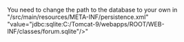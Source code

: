 You need to change the path to the database to your own in "/src/main/resources/META-INF/persistence.xml"
"value="jdbc:sqlite:C:/Tomcat-9/webapps/ROOT/WEB-INF/classes/forum.sqlite"/>"

